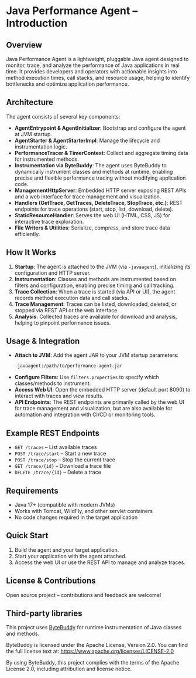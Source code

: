 # Java Performance Agent – Introduction

## Overview

Java Performance Agent is a lightweight, pluggable Java agent designed to monitor, trace, and analyze the performance of Java applications in real time. It provides developers and operators with actionable insights into method execution times, call stacks, and resource usage, helping to identify bottlenecks and optimize application performance.

## Architecture

The agent consists of several key components:
- **AgentEntrypoint & AgentInitializer**: Bootstrap and configure the agent at JVM startup.
- **AgentStarter & AgentStarterImpl**: Manage the lifecycle and instrumentation logic.
- **PerformanceTracer & TimerContext**: Collect and aggregate timing data for instrumented methods.
- **Instrumentation via ByteBuddy**: The agent uses ByteBuddy to dynamically instrument classes and methods at runtime, enabling precise and flexible performance tracing without modifying application code.
- **ManagementHttpServer**: Embedded HTTP server exposing REST APIs and a web interface for trace management and visualization.
- **Handlers (GetTrace, GetTraces, DeleteTrace, StopTrace, etc.)**: REST endpoints for trace operations (start, stop, list, download, delete).
- **StaticResourceHandler**: Serves the web UI (HTML, CSS, JS) for interactive trace exploration.
- **File Writers & Utilities**: Serialize, compress, and store trace data efficiently.

## How It Works

1. **Startup**: The agent is attached to the JVM (via `-javaagent`), initializing its configuration and HTTP server.
2. **Instrumentation**: Classes and methods are instrumented based on filters and configuration, enabling precise timing and call tracking.
3. **Trace Collection**: When a trace is started (via API or UI), the agent records method execution data and call stacks.
4. **Trace Management**: Traces can be listed, downloaded, deleted, or stopped via REST API or the web interface.
5. **Analysis**: Collected traces are available for download and analysis, helping to pinpoint performance issues.

## Usage & Integration

- **Attach to JVM**: Add the agent JAR to your JVM startup parameters:
  ```sh
  -javaagent:/path/to/performance-agent.jar
  ```
- **Configure Filters**: Use `filters.properties` to specify which classes/methods to instrument.
- **Access Web UI**: Open the embedded HTTP server (default port 8090) to interact with traces and view results.
- **API Endpoints**: The REST endpoints are primarily called by the web UI for trace management and visualization, but are also available for automation and integration with CI/CD or monitoring tools.

## Example REST Endpoints
- `GET /traces` – List available traces
- `POST /trace/start` – Start a new trace
- `POST /trace/stop` – Stop the current trace
- `GET /trace/{id}` – Download a trace file
- `DELETE /trace/{id}` – Delete a trace

## Requirements
- Java 17+ (compatible with modern JVMs)
- Works with Tomcat, WildFly, and other servlet containers
- No code changes required in the target application

## Quick Start
1. Build the agent and your target application.
2. Start your application with the agent attached.
3. Access the web UI or use the REST API to manage and analyze traces.

## License & Contributions
Open source project – contributions and feedback are welcome!

## Third-party libraries

This project uses [ByteBuddy](https://bytebuddy.net/) for runtime instrumentation of Java classes and methods.

ByteBuddy is licensed under the Apache License, Version 2.0. You can find the full license text at: https://www.apache.org/licenses/LICENSE-2.0

By using ByteBuddy, this project complies with the terms of the Apache License 2.0, including attribution and license notice.
